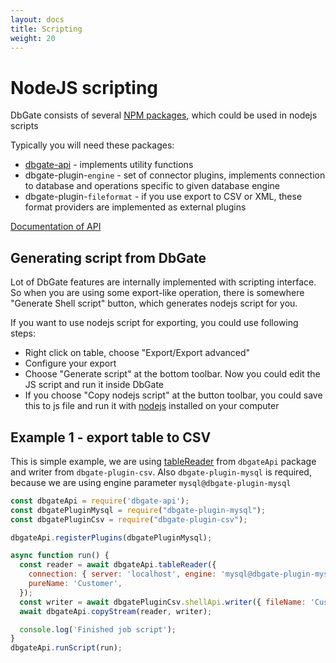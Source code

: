 ```yaml
---
layout: docs
title: Scripting
weight: 20
---
```


# NodeJS scripting
DbGate consists of several [NPM packages](https://www.npmjs.com/search?q=keywords%3Adbgate), which could be used in nodejs scripts

Typically you will need these packages:
* [dbgate-api](https://www.npmjs.com/package/dbgate-api) - implements utility functions
* dbgate-plugin-`engine` - set of connector plugins, implements connection to database and operations specific to given database engine
* dbgate-plugin-`fileformat` - if you use export to CSV or XML, these format providers are implemented as external plugins

[Documentation of API](/docs/apidoc)

## Generating script from DbGate
Lot of DbGate features are internally implemented with scripting interface. So when you are using some export-like operation, there is somewhere "Generate Shell script" button, which generates nodejs script for you.

If you want to use nodejs script for exporting, you could use following steps:
* Right click on table, choose "Export/Export advanced"
* Configure your export
* Choose "Generate script" at the bottom toolbar. Now you could edit the JS script and run it inside DbGate
* If you choose "Copy nodejs script" at the button toolbar, you could save this to js file and run it with [nodejs](https://nodejs.org/) installed on your computer


## Example 1 - export table to CSV
This is simple example, we are using [tableReader](https://dbgate.org/docs/apidoc.html#tableReader) from `dbgateApi` package and writer from `dbgate-plugin-csv`. Also `dbgate-plugin-mysql` is required, because we are using engine parameter `mysql@dbgate-plugin-mysql`
```js
const dbgateApi = require('dbgate-api');
const dbgatePluginMysql = require("dbgate-plugin-mysql");
const dbgatePluginCsv = require("dbgate-plugin-csv");

dbgateApi.registerPlugins(dbgatePluginMysql);

async function run() {
  const reader = await dbgateApi.tableReader({
    connection: { server: 'localhost', engine: 'mysql@dbgate-plugin-mysql', user: 'root', password: 'xxxx', database: 'Chinook' },
    pureName: 'Customer',
  });
  const writer = await dbgatePluginCsv.shellApi.writer({ fileName: 'Customer.csv' });
  await dbgateApi.copyStream(reader, writer);

  console.log('Finished job script');
}
dbgateApi.runScript(run);
```